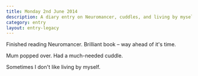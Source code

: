 ```yaml
---
title: Monday 2nd June 2014
description: A diary entry on Neuromancer, cuddles, and living by myself
category: entry
layout: entry-legacy
---
```


Finished reading Neuromancer. Brilliant book – way ahead of it's time.

Mum popped over. Had a much-needed cuddle.

Sometimes I don't like living by myself.
